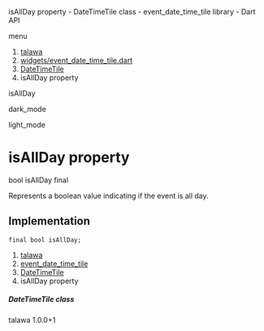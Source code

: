 




isAllDay property - DateTimeTile class - event\_date\_time\_tile library - Dart API







menu

1. [talawa](../../index.html)
2. [widgets/event\_date\_time\_tile.dart](../../widgets_event_date_time_tile/widgets_event_date_time_tile-library.html)
3. [DateTimeTile](../../widgets_event_date_time_tile/DateTimeTile-class.html)
4. isAllDay property

isAllDay


dark\_mode

light\_mode




# isAllDay property


bool
isAllDay
final

Represents a boolean value indicating if the event is all day.


## Implementation

```
final bool isAllDay;
```

 


1. [talawa](../../index.html)
2. [event\_date\_time\_tile](../../widgets_event_date_time_tile/widgets_event_date_time_tile-library.html)
3. [DateTimeTile](../../widgets_event_date_time_tile/DateTimeTile-class.html)
4. isAllDay property

##### DateTimeTile class





talawa
1.0.0+1






